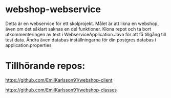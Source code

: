 # webshop-webservice
Detta är en webservice för ett skolprojekt.
Målet är att likna en webshop, även om det såklart saknas en del funktioner.
Klona repot och ta bort utkommenteringen av text i WebserviceApplication.Java för att få tillgång till test data.
Ändra även databas inställningarna för din postgres databas i application.properties

# Tillhörande repos:

https://github.com/EmilKarlsson91/webshop-client

https://github.com/EmilKarlsson91/webshop-classes
